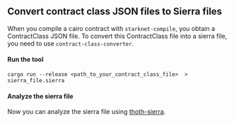 ## Convert contract class JSON files to Sierra files 

When you compile a cairo contract with `starknet-compile`, you obtain a ContractClass JSON file. To convert this ContractClass file into a sierra file, you need to use `contract-class-converter`. 

#### Run the tool 

```
cargo run --release <path_to_your_contract_class_file>  > sierra_file.sierra
```

#### Analyze the sierra file

Now you can analyze the sierra file using [thoth-sierra](https://github.com/FuzzingLabs/thoth/tree/master/sierra).